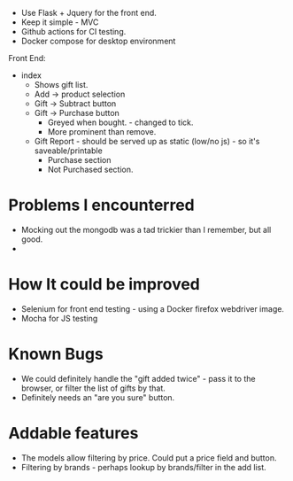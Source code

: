 * Use Flask + Jquery for the front end.
* Keep it simple - MVC
* Github actions for CI testing.
* Docker compose for desktop environment

Front End:

* index 
    * Shows gift list.
    * Add -> product selection
    * Gift -> Subtract button
    * Gift -> Purchase button 
        * Greyed when bought. - changed to tick.
        * More prominent than remove.
    * Gift Report - should be served up as static (low/no js)  - so it's saveable/printable
        * Purchase section
        * Not Purchased section.

# Problems I encounterred

* Mocking out the mongodb was a tad trickier than I remember, but all good.
* 

# How It could be improved

* Selenium for front end testing - using a Docker firefox webdriver image.
* Mocha for JS testing

# Known Bugs

* We could definitely handle the "gift added twice" - pass it to the browser, or filter the list of gifts by that.
* Definitely needs an "are you sure" button.

# Addable features

* The models allow filtering by price. Could put a price field and button.
* Filtering by brands - perhaps lookup by brands/filter in the add list.

